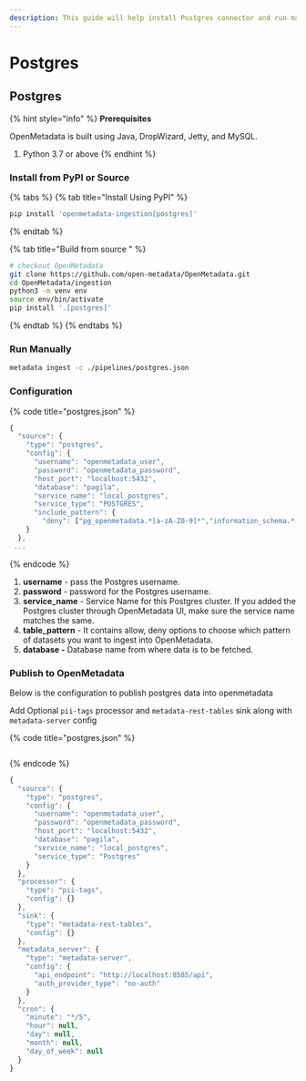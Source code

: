 ```yaml
---
description: This guide will help install Postgres connector and run manually
---
```


# Postgres

## Postgres

{% hint style="info" %}
**Prerequisites**

OpenMetadata is built using Java, DropWizard, Jetty, and MySQL.

1. Python 3.7 or above
{% endhint %}

### Install from PyPI or Source

{% tabs %}
{% tab title="Install Using PyPI" %}
```bash
pip install 'openmetadata-ingestion[postgres]'
```
{% endtab %}

{% tab title="Build from source " %}
```bash
# checkout OpenMetadata
git clone https://github.com/open-metadata/OpenMetadata.git
cd OpenMetadata/ingestion
python3 -m venv env
source env/bin/activate
pip install '.[postgres]'
```
{% endtab %}
{% endtabs %}

### Run Manually

```bash
metadata ingest -c ./pipelines/postgres.json
```

### Configuration

{% code title="postgres.json" %}
```javascript
{
  "source": {
    "type": "postgres",
    "config": {
      "username": "openmetadata_user",
      "password": "openmetadata_password",
      "host_port": "localhost:5432",
      "database": "pagila",
      "service_name": "local_postgres",
      "service_type": "POSTGRES",
      "include_pattern": {
        "deny": ["pg_openmetadata.*[a-zA-Z0-9]*","information_schema.*[a-zA-Z0-9]*"]      }
    }
  },
 ...
```
{% endcode %}

1. **username** - pass the Postgres username.
2. **password** - password for the Postgres username.
3. **service\_name** - Service Name for this Postgres cluster. If you added the Postgres cluster through OpenMetadata UI, make sure the service name matches the same.
4. **table\_pattern** - It contains allow, deny options to choose which pattern of datasets you want to ingest into OpenMetadata.
5. **database -** Database name from where data is to be fetched.

### Publish to OpenMetadata

Below is the configuration to publish postgres data into openmetadata

Add Optional `pii-tags` processor and `metadata-rest-tables` sink along with `metadata-server` config

{% code title="postgres.json" %}
```

```
{% endcode %}

```javascript
{
  "source": {
    "type": "postgres",
    "config": {
      "username": "openmetadata_user",
      "password": "openmetadata_password",
      "host_port": "localhost:5432",
      "database": "pagila",
      "service_name": "local_postgres",
      "service_type": "Postgres"
    }
  },
  "processor": {
    "type": "pii-tags",
    "config": {}
  },
  "sink": {
    "type": "metadata-rest-tables",
    "config": {}
  },
  "metadata_server": {
    "type": "metadata-server",
    "config": {
      "api_endpoint": "http://localhost:8585/api",
      "auth_provider_type": "no-auth"
    }
  },
  "cron": {
    "minute": "*/5",
    "hour": null,
    "day": null,
    "month": null,
    "day_of_week": null
  }
}
```

